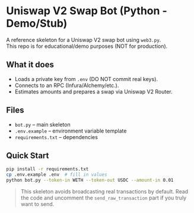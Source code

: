 # Uniswap V2 Swap Bot (Python - Demo/Stub)

A reference skeleton for a Uniswap V2 swap bot using `web3.py`.  
This repo is for educational/demo purposes (NOT for production).

## What it does
- Loads a private key from `.env` (DO NOT commit real keys).
- Connects to an RPC (Infura/Alchemy/etc.).
- Estimates amounts and prepares a swap via Uniswap V2 Router.

## Files
- `bot.py` – main skeleton
- `.env.example` – environment variable template
- `requirements.txt` – dependencies

## Quick Start
```bash
pip install -r requirements.txt
cp .env.example .env  # fill in values
python bot.py --token-in WETH --token-out USDC --amount-in 0.01
```

> This skeleton avoids broadcasting real transactions by default. Read the code and uncomment the `send_raw_transaction` part if you truly want to send.
